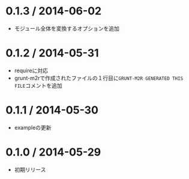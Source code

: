 0.1.3 / 2014-06-02
===================

 * モジュール全体を変換するオプションを追加

0.1.2 / 2014-05-31
===================

 * requireに対応
 * grunt-m2rで作成されたファイルの１行目に`GRUNT-M2R GENERATED THIS FILE`コメントを追加

0.1.1 / 2014-05-30
===================

 * exampleの更新

0.1.0 / 2014-05-29
===================

 * 初期リリース